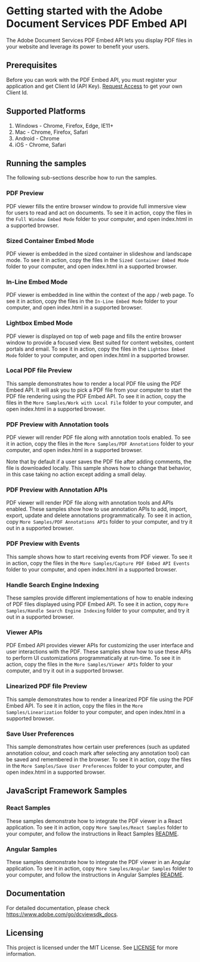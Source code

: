 # Getting started with the Adobe Document Services PDF Embed API

The Adobe Document Services PDF Embed API lets you display PDF files in your website and leverage its power to benefit your users.

## Prerequisites

Before you can work with the PDF Embed API, you must register your application and get Client Id (API Key). [Request Access](https://www.adobe.com/go/dcsdks_credentials) to get your own Client Id.

## Supported Platforms

1. Windows - Chrome, Firefox, Edge, IE11+
2. Mac - Chrome, Firefox, Safari
3. Android - Chrome
4. iOS - Chrome, Safari

## Running the samples

The following sub-sections describe how to run the samples.

### PDF Preview

PDF viewer fills the entire browser window to provide full immersive view for users to read and act on documents.
To see it in action, copy the files in the ```Full Window Embed Mode``` folder to your computer, and open index.html in a supported browser.

### Sized Container Embed Mode

PDF viewer is embedded in the sized container in slideshow and landscape mode.
To see it in action, copy the files in the ```Sized Container Embed Mode``` folder to your computer, and open index.html in a supported browser.

### In-Line Embed Mode

PDF viewer is embedded in line within the context of the app / web page.
To see it in action, copy the files in the ```In-Line Embed Mode``` folder to your computer, and open index.html in a supported browser.

### Lightbox Embed Mode

PDF viewer is displayed on top of web page and fills the entire browser window to provide a focused view. Best suited for content websites, content portals and email.
To see it in action, copy the files in the ```Lightbox Embed Mode``` folder to your computer, and open index.html in a supported browser.

### Local PDF file Preview

This sample demonstrates how to render a local PDF file using the PDF Embed API. It will ask you to pick a PDF file from your computer to start the PDF file rendering using the PDF Embed API.
To see it in action, copy the files in the ```More Samples/Work with Local File``` folder to your computer, and open index.html in a supported browser.

### PDF Preview with Annotation tools

PDF viewer will render PDF file along with annotation tools enabled.
To see it in action, copy the files in the ```More Samples/PDF Annotations``` folder to your computer, and open index.html in a supported browser.

Note that by default if a user saves the PDF file after adding comments, the file is downloaded locally. This sample shows how to change that behavior, in this case taking no action except adding a small delay.

### PDF Preview with Annotation APIs

PDF viewer will render PDF file along with annotation tools and APIs enabled.
These samples show how to use annotation APIs to add, import, export, update and delete annotations programmatically.
To see it in action, copy ```More Samples/PDF Annotations APIs``` folder to your computer, and try it out in a supported browser.

### PDF Preview with Events

This sample shows how to start receiving events from PDF viewer.
To see it in action, copy the files in the ```More Samples/Capture PDF Embed API Events``` folder to your computer, and open index.html in a supported browser.

### Handle Search Engine Indexing

These samples provide different implementations of how to enable indexing of PDF files displayed using PDF Embed API.
To see it in action, copy ```More Samples/Handle Search Engine Indexing``` folder to your computer, and try it out in a supported browser.

### Viewer APIs

PDF Embed API provides viewer APIs for customizing the user interface and user interactions with the PDF.
These samples show how to use these APIs to perform UI customizations programmatically at run-time.
To see it in action, copy the files in the ```More Samples/Viewer APIs``` folder to your computer, and try it out in a supported browser.

### Linearized PDF file Preview

This sample demonstrates how to render a linearized PDF file using the PDF Embed API.
To see it in action, copy the files in the ```More Samples/Linearization``` folder to your computer, and open index.html in a supported browser.

### Save User Preferences

This sample demonstrates how certain user preferences (such as updated annotation colour, and coach mark after selecting any annotation tool) can be saved and remembered in the browser.
To see it in action, copy the files in the ```More Samples/Save User Preferences``` folder to your computer, and open index.html in a supported browser.

## JavaScript Framework Samples

### React Samples

These samples demonstrate how to integrate the PDF viewer in a React application.
To see it in action, copy ```More Samples/React Samples``` folder to your computer, and follow the instructions in React Samples [README](More%20Samples/React%20Samples/README.md).

### Angular Samples

These samples demonstrate how to integrate the PDF viewer in an Angular application.
To see it in action, copy ```More Samples/Angular Samples``` folder to your computer, and follow the instructions in Angular Samples [README](More%20Samples/Angular%20Samples/README.md).

## Documentation

For detailed documentation, please check https://www.adobe.com/go/dcviewsdk_docs.

## Licensing

This project is licensed under the MIT License. See [LICENSE](LICENSE.md) for more information.
